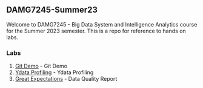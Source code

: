 ## DAMG7245-Summer23
Welcome to DAMG7245 - Big Data System and Intelligence Analytics course for the Summer 2023 semester.
This is a repo for reference to hands on labs.

### Labs

1. [Git Demo](./git-lab) - Git Demo
2. [Ydata Profiling](./ydata-profiling-lab) - Ydata Profiling
3. [Great Expectations](./great-expectations-lab) - Data Quality Report
